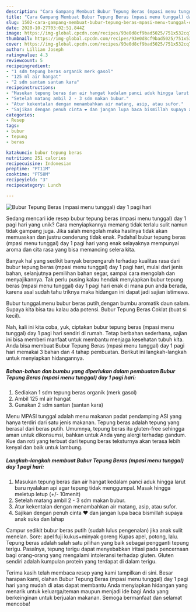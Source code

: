 ```yaml
---
description: "Cara Gampang Membuat Bubur Tepung Beras (mpasi menu tunggal) day 1 pagi hari Anti Gagal"
title: "Cara Gampang Membuat Bubur Tepung Beras (mpasi menu tunggal) day 1 pagi hari Anti Gagal"
slug: 1502-cara-gampang-membuat-bubur-tepung-beras-mpasi-menu-tunggal-day-1-pagi-hari-anti-gagal
date: 2020-10-27T03:02:51.844Z
image: https://img-global.cpcdn.com/recipes/93e0d8cf9bad5025/751x532cq70/bubur-tepung-beras-mpasi-menu-tunggal-day-1-pagi-hari-foto-resep-utama.jpg
thumbnail: https://img-global.cpcdn.com/recipes/93e0d8cf9bad5025/751x532cq70/bubur-tepung-beras-mpasi-menu-tunggal-day-1-pagi-hari-foto-resep-utama.jpg
cover: https://img-global.cpcdn.com/recipes/93e0d8cf9bad5025/751x532cq70/bubur-tepung-beras-mpasi-menu-tunggal-day-1-pagi-hari-foto-resep-utama.jpg
author: Lillian Joseph
ratingvalue: 4.3
reviewcount: 5
recipeingredient:
- "1 sdm tepung beras organik merk gasol"
- "125 ml air hangat"
- "2 sdm santan santan kara"
recipeinstructions:
- "Masukan tepung beras dan air hangat kedalam panci aduk hingga larut baru nyalakan api agar tepung tidak menggumpal. Masak hingga meletup letup (+/- 10menit)"
- "Setelah matang ambil 2 - 3 sdm makan bubur."
- "Atur kekentalan dengan menambahkan air matang, asip, atau sufor."
- "Sajikan dengan penuh cinta ❤ dan jangan lupa baca bismillah supaya anak suka dan lahap"
categories:
- Resep
tags:
- bubur
- tepung
- beras

katakunci: bubur tepung beras 
nutrition: 251 calories
recipecuisine: Indonesian
preptime: "PT11M"
cooktime: "PT58M"
recipeyield: "3"
recipecategory: Lunch

---
```



![Bubur Tepung Beras (mpasi menu tunggal) day 1 pagi hari](https://img-global.cpcdn.com/recipes/93e0d8cf9bad5025/751x532cq70/bubur-tepung-beras-mpasi-menu-tunggal-day-1-pagi-hari-foto-resep-utama.jpg)

Sedang mencari ide resep bubur tepung beras (mpasi menu tunggal) day 1 pagi hari yang unik? Cara menyiapkannya memang tidak terlalu sulit namun tidak gampang juga. Jika salah mengolah maka hasilnya tidak akan memuaskan dan justru cenderung tidak enak. Padahal bubur tepung beras (mpasi menu tunggal) day 1 pagi hari yang enak selayaknya mempunyai aroma dan cita rasa yang bisa memancing selera kita.

Banyak hal yang sedikit banyak berpengaruh terhadap kualitas rasa dari bubur tepung beras (mpasi menu tunggal) day 1 pagi hari, mulai dari jenis bahan, selanjutnya pemilihan bahan segar, sampai cara mengolah dan menyajikannya. Tak perlu pusing kalau hendak menyiapkan bubur tepung beras (mpasi menu tunggal) day 1 pagi hari enak di mana pun anda berada, karena asal sudah tahu triknya maka hidangan ini dapat jadi sajian istimewa.

Bubur tunggal.menu bubur beras putih,dengan bumbu aromatik daun salam. Supaya kita bisa tau kalau ada potensi. Bubur Tepung Beras Coklat (buat si kecil).


Nah, kali ini kita coba, yuk, ciptakan bubur tepung beras (mpasi menu tunggal) day 1 pagi hari sendiri di rumah. Tetap berbahan sederhana, sajian ini bisa memberi manfaat untuk membantu menjaga kesehatan tubuh kita. Anda bisa membuat Bubur Tepung Beras (mpasi menu tunggal) day 1 pagi hari memakai 3 bahan dan 4 tahap pembuatan. Berikut ini langkah-langkah untuk menyiapkan hidangannya.

<!--inarticleads1-->

##### Bahan-bahan dan bumbu yang diperlukan dalam pembuatan Bubur Tepung Beras (mpasi menu tunggal) day 1 pagi hari:

1. Sediakan 1 sdm tepung beras organik (merk gasol)
1. Ambil 125 ml air hangat
1. Gunakan 2 sdm santan (santan kara)


Menu MPASI tunggal adalah menu makanan padat pendamping ASI yang hanya terdiri dari satu jenis makanan. Tepung beras adalah tepung yang berasal dari beras putih. Umumnya, tepung beras itu gluten-free sehingga aman untuk dikonsumsi, bahkan untuk Anda yang alergi terhadap gandum. Kue dan roti yang terbuat dari tepung beras teksturnya akan terasa lebih kenyal dan baik untuk lambung. 

<!--inarticleads2-->

##### Langkah-langkah membuat Bubur Tepung Beras (mpasi menu tunggal) day 1 pagi hari:

1. Masukan tepung beras dan air hangat kedalam panci aduk hingga larut baru nyalakan api agar tepung tidak menggumpal. Masak hingga meletup letup (+/- 10menit)
1. Setelah matang ambil 2 - 3 sdm makan bubur.
1. Atur kekentalan dengan menambahkan air matang, asip, atau sufor.
1. Sajikan dengan penuh cinta ❤ dan jangan lupa baca bismillah supaya anak suka dan lahap


Campur sedikit bubur beras putih (sudah lulus pengenalan) jika anak sulit menelan. Sore: apel fuji kukus+minyak goreng Kupas apel, potong, lalu. Tepung beras adalah salah satu pilihan yang baik sebagai pengganti tepung terigu. Pasalnya, tepung terigu dapat menyebabkan iritasi pada pencernaan bagi orang-orang yang mengalami intoleransi terhadap gluten. Gluten sendiri adalah kumpulan protein yang terdapat di dalam terigu. 

Terima kasih telah membaca resep yang kami tampilkan di sini. Besar harapan kami, olahan Bubur Tepung Beras (mpasi menu tunggal) day 1 pagi hari yang mudah di atas dapat membantu Anda menyiapkan hidangan yang menarik untuk keluarga/teman maupun menjadi ide bagi Anda yang berkeinginan untuk berjualan makanan. Semoga bermanfaat dan selamat mencoba!
